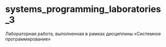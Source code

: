 # systems_programming_laboratories_3

Лабораторная работа, выполненная в рамках дисциплины «Системное программирование»
